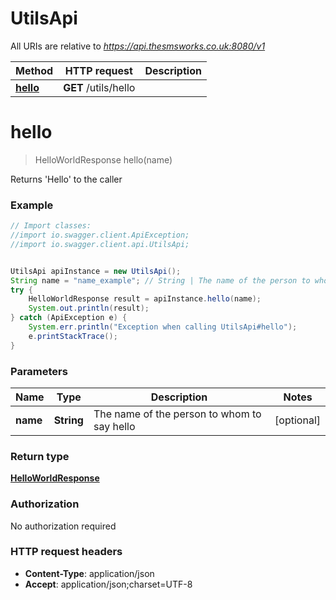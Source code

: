 # UtilsApi

All URIs are relative to *https://api.thesmsworks.co.uk:8080/v1*

Method | HTTP request | Description
------------- | ------------- | -------------
[**hello**](UtilsApi.md#hello) | **GET** /utils/hello | 


<a name="hello"></a>
# **hello**
> HelloWorldResponse hello(name)



Returns &#39;Hello&#39; to the caller

### Example
```java
// Import classes:
//import io.swagger.client.ApiException;
//import io.swagger.client.api.UtilsApi;


UtilsApi apiInstance = new UtilsApi();
String name = "name_example"; // String | The name of the person to whom to say hello
try {
    HelloWorldResponse result = apiInstance.hello(name);
    System.out.println(result);
} catch (ApiException e) {
    System.err.println("Exception when calling UtilsApi#hello");
    e.printStackTrace();
}
```

### Parameters

Name | Type | Description  | Notes
------------- | ------------- | ------------- | -------------
 **name** | **String**| The name of the person to whom to say hello | [optional]

### Return type

[**HelloWorldResponse**](HelloWorldResponse.md)

### Authorization

No authorization required

### HTTP request headers

 - **Content-Type**: application/json
 - **Accept**: application/json;charset=UTF-8

